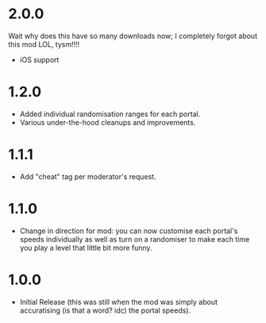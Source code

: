 # 2.0.0
Wait why does this have so many downloads now; I completely forgot about this mod LOL, tysm!!!!
- iOS support
# 1.2.0
- Added individual randomisation ranges for each portal.
- Various under-the-hood cleanups and improvements.
# 1.1.1
- Add "cheat" tag per moderator's request.
# 1.1.0
- Change in direction for mod: you can now customise each portal's speeds individually as well as turn on a randomiser to make each time you play a level that little bit more funny.
# 1.0.0
- Initial Release (this was still when the mod was simply about accuratising (is that a word? idc) the portal speeds).
